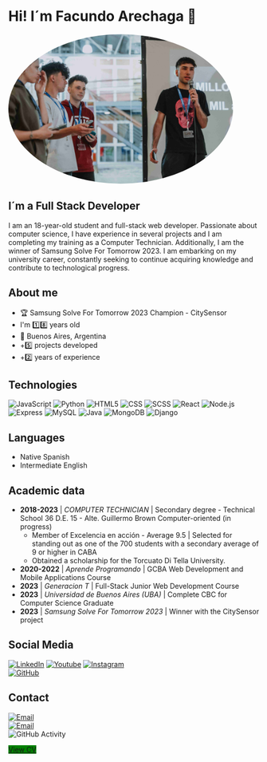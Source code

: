 # Hi! I´m Facundo Arechaga 👋

<img src="Samsung_Adelanto-35 (1) (1).jpg" alt="Perfil de Facundo Arechaga" style="width: auto; height: 300px; border-radius: 100%;">


## I´m a **Full Stack Developer**

I am an 18-year-old student and full-stack web developer. Passionate about computer science, I have experience in several projects and I am completing my training as a Computer Technician. Additionally, I am the winner of Samsung Solve For Tomorrow 2023. I am embarking on my university career, constantly seeking to continue acquiring knowledge and contribute to technological progress.

## About me
- 🏆 Samsung Solve For Tomorrow 2023 Champion - CitySensor
- I'm 1️⃣8️⃣ years old
- 📍 Buenos Aires, Argentina
- +5️⃣ projects developed
- +2️⃣ years of experience

## Technologies
  ![JavaScript](https://img.shields.io/badge/-JavaScript-333333?style=flat&logo=javascript)
  ![Python](https://img.shields.io/badge/-Python-333333?style=flat&logo=python)
  ![HTML5](https://img.shields.io/badge/-HTML5-333333?style=flat&logo=HTML5)
  ![CSS](https://img.shields.io/badge/-CSS-333333?style=flat&logo=CSS3&logoColor=1572B6)
  ![SCSS](https://img.shields.io/badge/-SCSS-333333?style=flat&logo=SASS&logoColor=CE6B9E)
  ![React](https://img.shields.io/badge/-React-333333?style=flat&logo=react)
  ![Node.js](https://img.shields.io/badge/-Node.js-333333?style=flat&logo=node.js)
  ![Express](https://img.shields.io/badge/-Express-333333?style=flat&logo=express)
  ![MySQL](https://img.shields.io/badge/-MySQL-333333?style=flat&logo=MySQL)
  ![Java](https://img.shields.io/badge/-Java-333333?style=flat&logo=Java)
  ![MongoDB](https://img.shields.io/badge/-MongoDB-333333?style=flat&logo=MongoDB)
  ![Django](https://img.shields.io/badge/-Django-333333?style=flat&logo=django)

## Languages
- Native Spanish
- Intermediate English

## Academic data
- **2018-2023** | *COMPUTER TECHNICIAN* | Secondary degree - Technical School 36 D.E. 15 - Alte. Guillermo Brown Computer-oriented (in progress)
  - Member of Excelencia en acción - Average 9.5 | Selected for standing out as one of the 700 students with a secondary average of 9 or higher in CABA
  - Obtained a scholarship for the Torcuato Di Tella University.
- **2020-2022** | *Aprende Programando* | GCBA Web Development and Mobile Applications Course
- **2023** | *Generacion T* | Full-Stack Junior Web Development Course
- **2023** | *Universidad de Buenos Aires (UBA)* | Complete CBC for Computer Science Graduate
- **2023** | *Samsung Solve For Tomorrow 2023* | Winner with the CitySensor project

## Social Media
<a href="https://www.linkedin.com/in/facundo-arechaga-a0a525235/"><img alt="LinkedIn" src="https://img.shields.io/badge/LinkedIn-Facundo%20Arechaga-blue?style=flat-square&logo=linkedin"></a>
<a href="https://www.youtube.com/channel/UCcCoUe7ajmU6CpiLkm54ccA"><img alt="Youtube" src="https://img.shields.io/badge/Facundo Arechaga-blue?style=flat-square&logo=youtube"></a>
<a href="https://www.instagram.com/facunare/"><img alt="Instagram" src="https://img.shields.io/badge/facu.arechaga_-blue?style=flat-square&logo=instagram"></a>  
<a href="https://github.com/Facunare/"><img alt="GitHub" src="https://img.shields.io/badge/GitHub-Facunare-blue?style=flat-square&logo=github"></a>  

## Contact
<a href="arechaga.facundoet36@gmail.com"><img alt="Email" src="https://img.shields.io/badge/Gmail-arechaga.facundoet36@gmail.com-blue?style=flat-square&logo=gmail"></a>  
<a href="11-5769-1635"><img alt="Email" src="https://img.shields.io/badge/Phone-11 5769 1635-blue?style=flat-square&logo=phone"></a>  
![GitHub Activity](https://github-readme-stats.vercel.app/api?username=Facunare&show_icons=true)

<a href="CV - Facundo Arechaga (7).pdf" style="background-color: green;">View CV</a>
